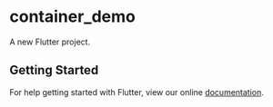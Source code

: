 # container_demo

A new Flutter project.

## Getting Started

For help getting started with Flutter, view our online
[documentation](https://flutter.io/).
